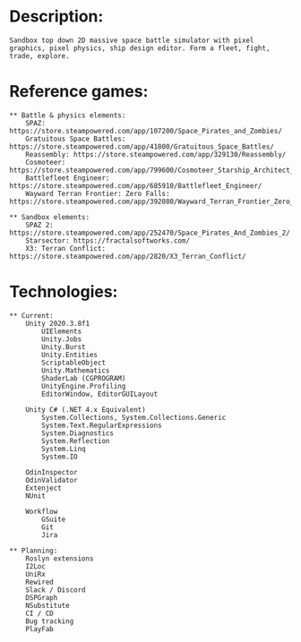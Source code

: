 # Description:
	Sandbox top down 2D massive space battle simulator with pixel graphics, pixel physics, ship design editor. Form a fleet, fight, trade, explore.
	
# Reference games:
	** Battle & physics elements:
		SPAZ: https://store.steampowered.com/app/107200/Space_Pirates_and_Zombies/
		Gratuitous Space Battles: https://store.steampowered.com/app/41800/Gratuitous_Space_Battles/
		Reassembly: https://store.steampowered.com/app/329130/Reassembly/
		Cosmoteer: https://store.steampowered.com/app/799600/Cosmoteer_Starship_Architect__Commander/
		Battlefleet Engineer: https://store.steampowered.com/app/685910/Battlefleet_Engineer/
		Wayward Terran Frontier: Zero Falls: https://store.steampowered.com/app/392080/Wayward_Terran_Frontier_Zero_Falls/
	
	** Sandbox elements:
		SPAZ 2: https://store.steampowered.com/app/252470/Space_Pirates_And_Zombies_2/
		Starsector: https://fractalsoftworks.com/
		X3: Terran Conflict: https://store.steampowered.com/app/2820/X3_Terran_Conflict/
	
# Technologies:
	** Current:
		Unity 2020.3.8f1
			UIElements
			Unity.Jobs
			Unity.Burst
			Unity.Entities
			ScriptableObject
			Unity.Mathematics
			ShaderLab (CGPROGRAM)
			UnityEngine.Profiling
			EditorWindow, EditorGUILayout
			
		Unity C# (.NET 4.x Equivalent)
			System.Collections, System.Collections.Generic
			System.Text.RegularExpressions
			System.Diagnostics
			System.Reflection
			System.Linq
			System.IO
			
		OdinInspector
		OdinValidator
		Extenject
		NUnit
		
		Workflow
			GSuite
			Git
			Jira
	
	** Planning:
		Roslyn extensions
		I2Loc
		UniRx
		Rewired
		Slack / Discord
		DSPGraph
		NSubstitute
		CI / CD
		Bug tracking
		PlayFab